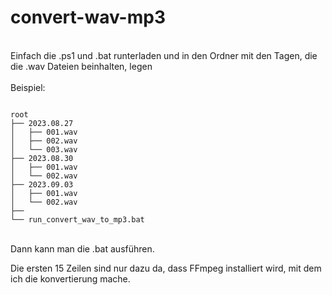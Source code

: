 # convert-wav-mp3<br>
<br>
Einfach die .ps1 und .bat runterladen und in den Ordner mit den Tagen, die die .wav Dateien beinhalten, legen<br>
<br>
Beispiel:<br>
<pre><code>
root
├── 2023.08.27
│	├── 001.wav
│   ├── 002.wav
│   └── 003.wav
├── 2023.08.30
│   ├── 001.wav
│   └── 002.wav
├── 2023.09.03
│   ├── 001.wav
│   └── 002.wav
├── <style color="red">convert_wav_to_mp3.ps1</style>
└── run_convert_wav_to_mp3.bat
</code></pre>
<br>
Dann kann man die .bat ausführen.<br>


Die ersten 15 Zeilen sind nur dazu da, dass FFmpeg installiert wird, mit dem ich die konvertierung mache.<br>
